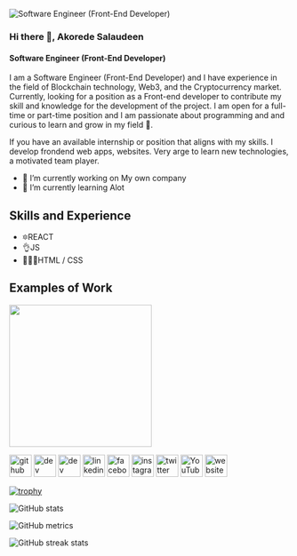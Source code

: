 
![Software Engineer (Front-End Developer)](https://github.com/upraisertech/UpraiserTech/blob/main/assets/Banner_Imgs/mine.png)

### Hi there 👋, Akorede Salaudeen
#### Software Engineer (Front-End Developer)

I am a Software Engineer (Front-End Developer) and I have experience in the field of Blockchain technology, Web3, and the Cryptocurrency market.
Currently, looking for a position as a Front-end developer to contribute my skill and knowledge for the development of the project. I am open for a full-time or part-time position and I am passionate about programming and and curious to learn and grow in my field 🤗. 

If you have an available internship or position that aligns with my skills. I develop frondend web apps, websites. Very arge to learn new technologies, a motivated team player.

- 🔭 I’m currently working on My own company 
- 🌱 I’m currently learning Alot

## Skills and Experience
* 🔯REACT
* 👌JS
* 🧑🏻‍💻HTML / CSS

## Examples of Work
<img src="https://github.com/upraisertech/UpraiserTech/blob/main/assets/imgs/works/ecomogame.jpeg" width="256"/>



[<img src='https://cdn.jsdelivr.net/npm/simple-icons@3.0.1/icons/github.svg' alt='github' height='40'>](https://github.com/upraisertech)  [<img src='https://cdn.jsdelivr.net/npm/simple-icons@3.0.1/icons/dev-dot-to.svg' alt='dev' height='40'>](https://dev.to/upraisertech)  [<img src='https://cdn.jsdelivr.net/npm/simple-icons@3.0.1/icons/hashnode.svg' alt='dev' height='40'>](upraisertech)  [<img src='https://cdn.jsdelivr.net/npm/simple-icons@3.0.1/icons/linkedin.svg' alt='linkedin' height='40'>](https://www.linkedin.com/in/upraisertech/)  [<img src='https://cdn.jsdelivr.net/npm/simple-icons@3.0.1/icons/facebook.svg' alt='facebook' height='40'>](https://www.facebook.com/upraisertech)  [<img src='https://cdn.jsdelivr.net/npm/simple-icons@3.0.1/icons/instagram.svg' alt='instagram' height='40'>](https://www.instagram.com/upraisertech/)  [<img src='https://cdn.jsdelivr.net/npm/simple-icons@3.0.1/icons/twitter.svg' alt='twitter' height='40'>](https://twitter.com/upraisertech)  [<img src='https://cdn.jsdelivr.net/npm/simple-icons@3.0.1/icons/youtube.svg' alt='YouTube' height='40'>](https://www.youtube.com/channel/upraisertech)  [<img src='https://cdn.jsdelivr.net/npm/simple-icons@3.0.1/icons/icloud.svg' alt='website' height='40'>](https://upraisertech.vercel.app)  

[![trophy](https://github-profile-trophy.vercel.app/?username=upraisertech)](https://github.com/ryo-ma/github-profile-trophy)

![GitHub stats](https://github-readme-stats.vercel.app/api?username=upraisertech&show_icons=true&count_private=true)  

![GitHub metrics](https://metrics.lecoq.io/upraisertech)  

![GitHub streak stats](https://streak-stats.demolab.com/?user=upraisertech)  
